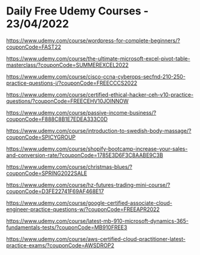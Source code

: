 # Daily Free Udemy Courses - 23/04/2022

https://www.udemy.com/course/wordpress-for-complete-beginners/?couponCode=FAST22
https://www.udemy.com/course/the-ultimate-microsoft-excel-pivot-table-masterclass/?couponCode=SUMMEREXCEL2022
https://www.udemy.com/course/cisco-ccna-cyberops-secfnd-210-250-practice-questions-j/?couponCode=FREECCCS2022
https://www.udemy.com/course/certified-ethical-hacker-ceh-v10-practice-questions/?couponCode=FREECEHV10JOINNOW
https://www.udemy.com/course/passive-income-business/?couponCode=F888C8B1E7EDEA333C0D
https://www.udemy.com/course/introduction-to-swedish-body-massage/?couponCode=SPICYGROUP
https://www.udemy.com/course/shopify-bootcamp-increase-your-sales-and-conversion-rate/?couponCode=1785E3D6F3C8AABE9C3B
https://www.udemy.com/course/christmas-blues/?couponCode=SPRING2022SALE
https://www.udemy.com/course/hz-futures-trading-mini-course/?couponCode=D3FE22741F69AF468E17
https://www.udemy.com/course/google-certified-associate-cloud-engineer-practice-questions-w/?couponCode=FREEAPR2022
https://www.udemy.com/course/latest-mb-910-microsoft-dynamics-365-fundamentals-tests/?couponCode=MB910FREE3
https://www.udemy.com/course/aws-certified-cloud-practitioner-latest-practice-exams/?couponCode=AWSDROP2
